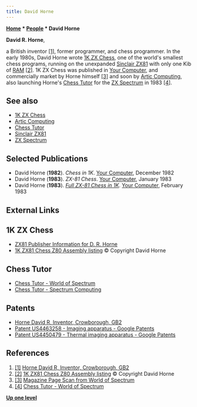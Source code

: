 ```yaml
---
title: David Horne
---
```

**[Home](Home "Home") * [People](People "People") * David Horne**

**David R. Horne**,

a British inventor <a id="cite-note-1" href="#cite-ref-1">[1]</a>, former programmer, and chess programmer. In the early 1980s, David Horne wrote [1K ZX Chess](1K_ZX_Chess "1K ZX Chess"), one of the world's smallest chess programs, running on the unexpanded [Sinclair ZX81](Sinclair_ZX81 "Sinclair ZX81") with only one Kib of [RAM](Memory#RAM "Memory") <a id="cite-note-2" href="#cite-ref-2">[2]</a>. 1K ZX Chess was published in [Your Computer](Your_Computer "Your Computer"), and commercially market by Horne himself <a id="cite-note-3" href="#cite-ref-3">[3]</a> and soon by [Artic Computing](Artic_Computing "Artic Computing"), also launching Horne's [Chess Tutor](Chess_Tutor "Chess Tutor") for the [ZX Spectrum](ZX_Spectrum "ZX Spectrum") in 1983 <a id="cite-note-4" href="#cite-ref-4">[4]</a>.

## See also

- [1K ZX Chess](1K_ZX_Chess "1K ZX Chess")
- [Artic Computing](Artic_Computing "Artic Computing")
- [Chess Tutor](Chess_Tutor "Chess Tutor")
- [Sinclair ZX81](Sinclair_ZX81 "Sinclair ZX81")
- [ZX Spectrum](ZX_Spectrum "ZX Spectrum")

## Selected Publications

- David Horne (**1982**). *Chess in 1K*. [Your Computer](Your_Computer "Your Computer"), December 1982
- David Horne (**1983**). *ZX-81 Chess*. [Your Computer](Your_Computer "Your Computer"), January 1983
- David Horne (**1983**). *[Full ZX-81 Chess in 1K](http://users.ox.ac.uk/~uzdm0006/scans/1kchess/)*. [Your Computer](Your_Computer "Your Computer"), February 1983

## External Links

## 1K ZX Chess

- [ZX81 Publisher Information for D. R. Horne](http://zx81stuff.org.uk/zx81/generated/publisherinfo/d/DRHorne.html)
- [1K ZX81 Chess Z80 Assembly listing](http://users.ox.ac.uk/~uzdm0006/scans/1kchess/assem.html) © Copyright David Horne

## Chess Tutor

- [Chess Tutor - World of Spectrum](http://www.worldofspectrum.org/infoseekid.cgi?id=0000920)
- [Chess Tutor - Spectrum Computing](https://spectrumcomputing.co.uk/index.php?cat=96&id=920)

## Patents

- [Horne David R, Inventor, Crowborough, GB2](http://www.patentbuddy.com/Inventor/Horne-David-R/10585408)
- [Patent US4463258 - Imaging apparatus - Google Patents](http://www.google.com/patents/US4463258)
- [Patent US4450479 - Thermal imaging apparatus - Google Patents](http://www.google.com/patents/US4450479)

## References

1. <a id="cite-ref-1" href="#cite-note-1">[1]</a> [Horne David R, Inventor, Crowborough, GB2](http://www.patentbuddy.com/Inventor/Horne-David-R/10585408)
1. <a id="cite-ref-2" href="#cite-note-2">[2]</a> [1K ZX81 Chess Z80 Assembly listing](http://users.ox.ac.uk/~uzdm0006/scans/1kchess/assem.html) © Copyright David Horne
1. <a id="cite-ref-3" href="#cite-note-3">[3]</a> [Magazine Page Scan from World of Spectrum](http://zx81stuff.org.uk/zx81/showmag.php?mag=SinclairUser/Issue003/Pages/SinclairUser00300061.jpg)
1. <a id="cite-ref-4" href="#cite-note-4">[4]</a> [Chess Tutor - World of Spectrum](http://www.worldofspectrum.org/infoseekid.cgi?id=0000920)

**[Up one level](People "People")**

